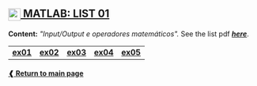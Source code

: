 ## [<img height="25" align="center" src="https://cdn.jsdelivr.net/gh/devicons/devicon/icons/matlab/matlab-original.svg"> **MATLAB: LIST 01**](./)

**Content:** _"Input/Output e operadores matemáticos"._
See the list pdf [**_here_**](./list01.pdf).

<table>
  <tr>
    <td> <a href="./ex01.m"> <b> ex01 </b> </a> </td>
    <td> <a href="./ex02.m"> <b> ex02 </b> </a> </td>
    <td> <a href="./ex03.m"> <b> ex03 </b> </a> </td>
    <td> <a href="./ex04.m"> <b> ex04 </b> </a> </td>
    <td> <a href="./ex05.m"> <b> ex05 </b> </a> </td>
  </tr>
</table>

#### [**❰ Return to main page**](https://github.com/dreisss/Iespes-Extra)
